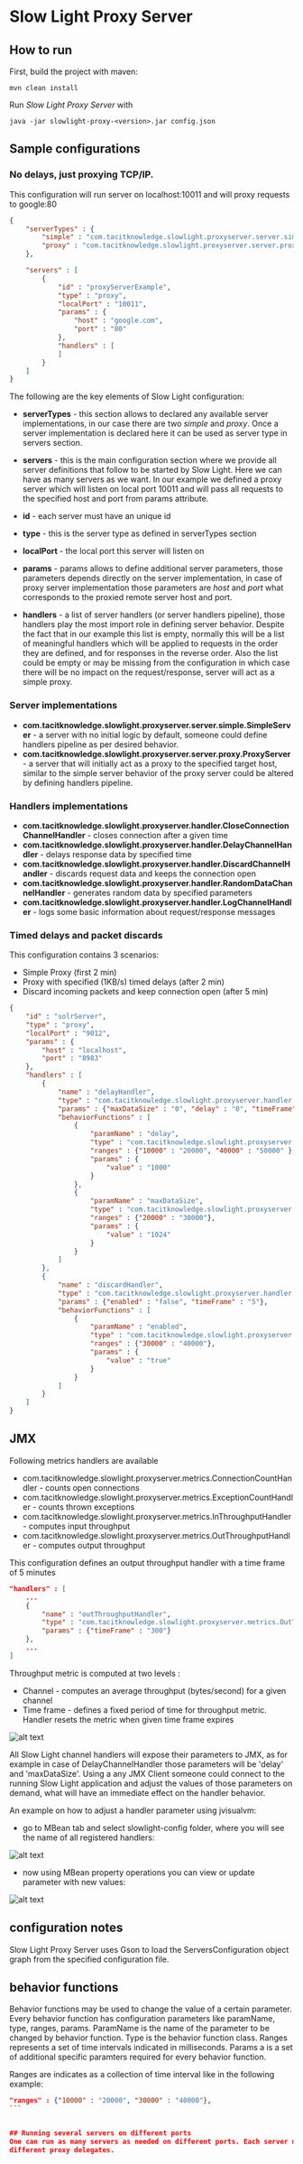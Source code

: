 # Slow Light Proxy Server

## How to run
First, build the project with maven:

```
mvn clean install
```

Run *Slow Light Proxy Server* with

```
java -jar slowlight-proxy-<version>.jar config.json
```

## Sample configurations

### No delays, just proxying TCP/IP.
This configuration will run server on localhost:10011 and will proxy requests to google:80

```json
{
    "serverTypes" : {
        "simple" : "com.tacitknowledge.slowlight.proxyserver.server.simple.SimpleServer",
        "proxy" : "com.tacitknowledge.slowlight.proxyserver.server.proxy.ProxyServer"
    },

    "servers" : [
        {
            "id" : "proxyServerExample",
            "type" : "proxy",
            "localPort" : "10011",
            "params" : {
                "host" : "google.com",
                "port" : "80"
            },
            "handlers" : [
            ]
        }
    ]
}
```

The following are the key elements of Slow Light configuration:

* __serverTypes__ - this section allows to declared any available server implementations, in our case there are two *simple* and *proxy*.
Once a server implementation is declared here it can be used as server type in servers section.

* __servers__ - this is the main configuration section where we provide all server definitions that follow to be started by Slow Light.
Here we can have as many servers as we want. In our example we defined a proxy server which will listen on local port 10011 and will
pass all requests to the specified host and port from params attribute.

* __id__ - each server must have an unique id
* __type__ - this is the server type as defined in serverTypes section
* __localPort__ - the local port this server will listen on
* __params__ - params allows to define additional server parameters, those parameters depends directly on the server implementation,
in case of proxy server implementation those parameters are *host* and *port* what corresponds to the proxied remote server host and port.

* __handlers__ - a list of server handlers (or server handlers pipeline), those handlers play the most import role in defining server
behavior. Despite the fact that in our example this list is empty, normally this will be a list of meaningful handlers which will be
applied to requests in the order they are defined, and for responses in the reverse order. Also the list could be empty or may be missing
from the configuration in which case there will be no impact on the request/response, server will act as a simple proxy.

### Server implementations

* __com.tacitknowledge.slowlight.proxyserver.server.simple.SimpleServer__ - a server with no initial logic by default, someone
could define handlers pipeline as per desired behavior.
* __com.tacitknowledge.slowlight.proxyserver.server.proxy.ProxyServer__ - a server that will initially act as a proxy to the specified
target host, similar to the simple server behavior of the proxy server could be altered by defining handlers pipeline.

### Handlers implementations

* __com.tacitknowledge.slowlight.proxyserver.handler.CloseConnectionChannelHandler__ - closes connection after a given time
* __com.tacitknowledge.slowlight.proxyserver.handler.DelayChannelHandler__ - delays response data by specified time
* __com.tacitknowledge.slowlight.proxyserver.handler.DiscardChannelHandler__ - discards request data and keeps the connection open
* __com.tacitknowledge.slowlight.proxyserver.handler.RandomDataChannelHandler__ - generates random data by specified parameters
* __com.tacitknowledge.slowlight.proxyserver.handler.LogChannelHandler__ - logs some basic information about request/response messages

### Timed delays and packet discards

This configuration contains 3 scenarios:
* Simple Proxy (first 2 min)
* Proxy with specified (1KB/s) timed delays (after 2 min)
* Discard incoming packets and keep connection open (after 5 min)

```json
{
    "id" : "solrServer",
    "type" : "proxy",
    "localPort" : "9012",
    "params" : {
        "host" : "localhost",
        "port" : "8983"
    },
    "handlers" : [
        {
            "name" : "delayHandler",
            "type" : "com.tacitknowledge.slowlight.proxyserver.handler.DelayChannelHandler",
            "params" : {"maxDataSize" : "0", "delay" : "0", "timeFrame" : "5"},
            "behaviorFunctions" : [
                {
                    "paramName" : "delay",
                    "type" : "com.tacitknowledge.slowlight.proxyserver.handler.behavior.LinearBehavior",
                    "ranges" : {"10000" : "20000", "40000" : "50000" },
                    "params" : {
                        "value" : "1000"
                    }
                },
                {
                    "paramName" : "maxDataSize",
                    "type" : "com.tacitknowledge.slowlight.proxyserver.handler.behavior.LinearBehavior",
                    "ranges" : {"20000" : "30000"},
                    "params" : {
                        "value" : "1024"
                    }
                }
            ]
        },
        {
            "name" : "discardHandler",
            "type" : "com.tacitknowledge.slowlight.proxyserver.handler.DiscardChannelHandler",
            "params" : {"enabled" : "false", "timeFrame" : "5"},
            "behaviorFunctions" : [
                {
                    "paramName" : "enabled",
                    "type" : "com.tacitknowledge.slowlight.proxyserver.handler.behavior.LinearBehavior",
                    "ranges" : {"30000" : "40000"},
                    "params" : {
                        "value" : "true"
                    }
                }
            ]
        }
    ]
}
```

## JMX

Following metrics handlers are available

* com.tacitknowledge.slowlight.proxyserver.metrics.ConnectionCountHandler - counts open connections
* com.tacitknowledge.slowlight.proxyserver.metrics.ExceptionCountHandler - counts thrown exceptions
* com.tacitknowledge.slowlight.proxyserver.metrics.InThroughputHandler - computes input throughput
* com.tacitknowledge.slowlight.proxyserver.metrics.OutThroughputHandler - computes output throughput

This configuration defines an output throughput handler with a time frame of 5 minutes

```json
"handlers" : [
    ...
    {
        "name" : "outThroughputHandler",
        "type" : "com.tacitknowledge.slowlight.proxyserver.metrics.OutThroughputHandler",
        "params" : {"timeFrame" : "300"}
    },
    ...
]
```

Throughput metric is computed at two levels :

 * Channel - computes an average throughput (bytes/second) for a given channel
 * Time frame - defines a fixed period of time for throughput metric. Handler resets the metric when given time
   frame expires

![alt text](images/Throughput.png "Throughput metric")

All Slow Light channel handlers will expose their parameters to JMX, as for example in case of DelayChannelHandler
those parameters will be 'delay' and 'maxDataSize'. Using a any JMX Client someone could connect to the running Slow Light application
and adjust the values of those parameters on demand, what will have an immediate effect on the handler behavior.

An example on how to adjust a handler parameter using jvisualvm:

- go to MBean tab and select slowlight-config folder, where you will see the name of all registered handlers:

![alt text](images/HandlerMBean.png "Handler MBean")

- now using MBean property operations you can view or update parameter with new values:

![alt text](images/HandlerMBeanViewProperties.png "Handler MBean View Properties")

## configuration notes
Slow Light Proxy Server uses Gson to load the ServersConfiguration object graph from the specified configuration file.

## behavior functions 
Behavior functions may be used to change the value of a certain parameter. Every behavior function has configuration parameters like 
paramName, type, ranges, params. ParamName is the name of the parameter to be changed by behavior function. Type is the behavior 
function class. Ranges represents a set of time intervals indicated in milliseconds. Params a is a set of additional specific paramters
 required for every behavior function.
 
Ranges are indicates as a collection of time interval like in the following example:

````json
"ranges" : {"10000" : "20000", "30000" : "40000"},
```


## Running several servers on different ports
One can run as many servers as needed on different ports. Each server may contain different set of handlers and
different proxy delegates.
